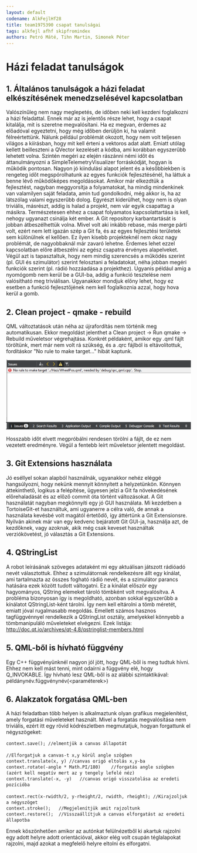 ```yaml
---
layout: default
codename: AlkFejlHf28
title: team1975390 csapat tanulságai
tags: alkfejl afhf skipfromindex
authors: Petró Máté, Tihn Martin, Simonek Péter
---
```


# Házi feladat tanulságok

## 1. Általános tanulságok a házi feladat elkészítésének menedzselésével kapcsolatban

Valószínűleg nem nagy meglepetés, de időben neki kell kezdeni foglalkozni a házi feladattal. Ennek már az is jelentős része lehet, hogy a csapat kitalálja, mit is szeretne megvalósítani.
Ha ez megvan, érdemes az előadóval egyeztetni, hogy még időben derüljön ki, ha valamit félreértettünk. Nálunk például problémát okozott, hogy nem volt teljesen világos a kiírásban, hogy mit kell érteni a vektoros adat alatt. Emiatt utólag kellett beilleszteni a QVector kezelését a kódba, ami korábban egyszerűbb lehetett volna.
Szintén megéri az elején rászánni némi időt és áttanulmányozni a SimpleTelemetryVisualizer forráskódját, hogyan is működik pontosan. Nagyon jó kiindulási alapot jelent és a későbbiekben is rengeteg időt megspórolhatunk az egyes funkciók fejlesztésénél, ha láttuk a benne lévő működőképes megoldásokat.
Amikor már elkezdtük a fejlesztést, nagyban meggyorsítja a folyamatokat, ha mindig mindenkinek van valamilyen saját feladata, amin tud gondolkodni, még akkor is, ha az látszólag valami egyszerűbb dolog. Egyrészt kiderülhet, hogy nem is olyan triviális, másrészt, addig is halad a projekt, nem vár egyik csapattag a másikra. Természetesen ehhez a csapat folyamatos kapcsolattartása is kell, nehogy ugyanazt csinálja két ember.
A Git repository karbantartását is jobban átbeszélhettük volna. Mivel volt aki inkább rebase, más merge párti volt, ezért nem lett igazán szép a Git fa, és az egyes fejlesztési területek sem különülnek el kellően. Ez ilyen kisebb projekteknél nem okoz nagy problémát, de nagyobbaknál már zavaró lehetne. Érdemes lehet ezzel kapcsolatban előre átbeszélni az egész csapatra érvényes alapelveket.
Végül azt is tapasztaltuk, hogy nem mindig szerencsés a működés szerint (pl. GUI és szimulátor) szerint felosztani a feladatokat, néha jobban megéri funkciók szerint (pl. rádió hozzáadása a projekthez). Ugyanis például amíg a nyomógomb nem kerül be a GUI-ba, addig a funkció tesztelése nem valósítható meg triviálisan. Ugyanakkor mondjuk előny lehet, hogy ez esetben a funkció fejlesztőjének nem kell foglalkoznia azzal, hogy hova kerül a gomb.

## 2. Clean project - qmake - rebuild

QML változtatások után néha az újrafordítás nem történik meg automatikusan. Ekkor megoldást jelenthet a Clean project -> Run qmake -> Rebuild műveletsor végrehajtása.
Konkrét példaként, amikor egy .qml fájlt töröltünk, mert már nem volt rá szükség, és a .qrc fájlból is eltávolítottuk, fordításkor "No rule to make target..." hibát kaptunk.

![](no_rule_hiba.PNG) 

Hosszabb időt elvett megpróbálni rendesen törölni a fájlt, de ez nem vezetett eredményre. Végül a fentebb leírt műveletsor jelentett megoldást.

## 3. Git Extensions használata

Jó eséllyel sokan alapból használnák, ugyanakkor nehéz eléggé hangsúlyozni, hogy nekünk mennyit könnyített a helyzetünkön. Könnyen áttekinthető, logikus a felépítése, ügyesen jelzi a Git fa növekedésének előrehaladását és az előző commit óta történt változásokat.
A Git használatát nagyban megkönnyíti egy jó GUI használata. Mi kezdetben a TortoiseGit-et használtuk, ami ugyanerre a célra való, de annak a használata kevésbé volt magától értetődő, így áttértünk a Git Extensionsre.
Nyilván akinek már van egy kedvenc bejáratott Git GUI-ja, használja azt, de kezdőknek, vagy azoknak, akik még csak keveset használtak verziókövetést, jó választás a Git Extensions.

## 4. QStringList

A robot leírásának szöveges adataként mi egy aktuálisan játszott rádióadó nevét választottuk. Ehhez a szimulátornak rendelkezésre állt egy kínálat, ami tartalmazta az összes fogható rádió nevét, és a szimulátor parancs hatására ezek között tudott váltogatni. Ez a kínálat először egy hagyományos, QString elemeket tároló tömbként volt megvalósítva.
A probléma bizonyosan így is megoldható, azonban sokkal egyszerűbb a kínálatot QStringList-ként tárolni. Így nem kell eltárolni a tömb méretét, emiatt jóval rugalmasabb megoldás. Emellett számos hasznos tagfüggvénnyel rendelkezik a QStringList osztály, amelyekkel könnyebb a tömbmanipuláló műveleteket elvégezni. Ezek listája:
http://doc.qt.io/archives/qt-4.8/qstringlist-members.html

## 5. QML-ből is hívható függvény

Egy C++ függvényünknél nagyon jól jött, hogy QML-ből is meg tudtuk hívni. Ehhez nem kell mást tenni, mint odaírni a függvény elé, hogy Q_INVOKABLE. Így hívható lesz QML-ből is az alábbi szintaktikával: példánynév.függvénynév(<paraméterek>)

## 6. Alakzatok forgatása QML-ben

A házi feladatban több helyen is alkalmaztunk olyan grafikus megjelenítést, amely forgatási műveleteket használt. Mivel a forgatás megvalósítása nem triviális, ezért itt egy rövid kódrészletben megmutatjuk, hogyan forgattunk el négyszögeket:

	context.save();	//elmentjük a canvas állapotát

	//Elforgatjuk a canvas-t x,y körül angle szögben
	context.translate(x, y)	//canvas origó eltolás x,y-ba
	context.rotate(-angle * Math.PI/180)	//forgatás angle szögben (azért kell negatív mert az y tengely lefelé néz)
	context.translate(-x, -y)	//canvas origó visszatolása az eredeti pozícióba

	context.rect(x-rwidth/2, y-rheight/2, rwidth, rheight);	//Kirajzoljuk a négyszöget
	context.stroke();	//Megjelenítjük amit rajzoltunk
	context.restore();	//Visszaállítjuk a canvas elforgatást az eredeti állapotba
	
Ennek köszönhetően amikor az autónkat felülnézetből ki akartuk rajzolni egy adott helyre adott orientációval, akkor elég volt csupán téglalapokat rajzolni, majd azokat a megfelelő helyre eltolni és elforgatni.
